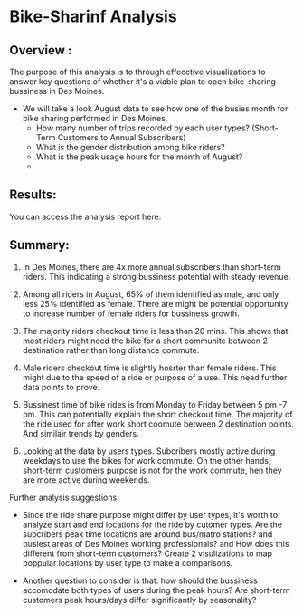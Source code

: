 # Bike-Sharinf Analysis
## Overview :

The purpose of this analysis is to through effecctive visualizations to answer key questions of whether it's a viable plan to open bike-sharing bussiness in Des Moines.

- We will take a look August data to see how one of the busies month for bike sharing performed in Des Moines.
    - How many number of trips recorded by each user types? (Short-Term Customers to Annual Subscribers)
    - What is the gender distribution among bike riders?
    - What is the peak usage hours for the month of August?
    - 


## Results:

You can access the analysis report here: 


## Summary:

1. In Des Moines, there are 4x more annual subscribers than short-term riders. This indicating a strong bussiness potential with steady revenue. 

2. Among all riders in August, 65% of them identified as male, and only less 25% identified as female. There are might be potential opportunity to increase number of female riders for bussiness growth. 

3. The majority riders checkout time is less than 20 mins. This shows that most riders might need the bike for a short communite between 2 destination rather than long distance commute. 

3. Male riders checkout time is slightly hosrter than female riders. This might due to the speed of a ride or purpose of a use. This need further data points to prove.

4. Bussinest time of bike rides is from Monday to Friday between 5 pm -7 pm. This can potentially explain the short checkout time. The majority of the ride used for after work short coomute between 2 destination points. And similair trends by genders. 

5. Looking at the data by users types. Subcribers mostly active during weekdays to use the bikes for work commute. On the other hands, short-term customers purpose is not for the work commute, hen they are more active during weekends. 

Further analysis suggestions:

- Since the ride share purpose might differ by user types, it's worth to analyze start and end locations for the ride by cutomer types. Are the subcribers peak time locations are around bus/matro stations? and busiest areas of Des Moines working professionals? and How does this different from short-term customers?
Create 2 visulizations to map poppular locations by user type to make a comparisons. 

- Another question to consider is that: how should the bussiness accomodate both types of users during the peak hours? Are short-term customers peak hours/days differ significantly by seasonality? 


